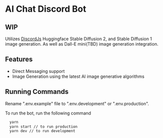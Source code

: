 # AI Chat Discord Bot

## WIP

Utilizes [DiscordJs](https://discord.js.org/#/) Huggingface Stable Diffusion 2, and Stable Diffusion 1 image generation. As well as Dall-E mini(TBD) image generation integration.

## Features

- Direct Messaging support
- Image Generation using the latest AI image generative algorithms

## Running Commands

Rename ".env.example" file to ".env.development" or ".env.production".

To run the bot, run the following command

```bash
  yarn
  yarn start // to run production
  yarn dev // to run development
```

